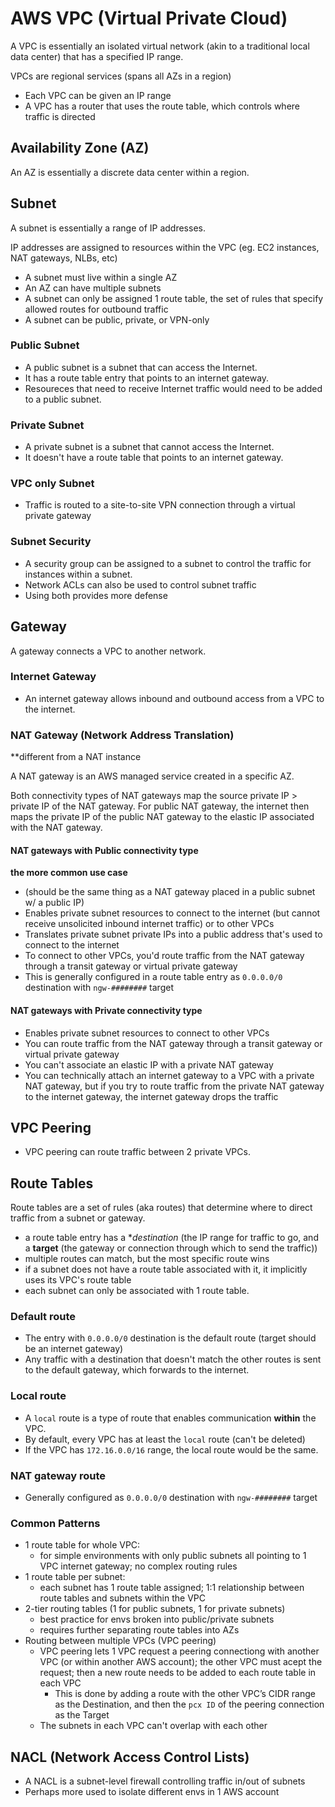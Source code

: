 # AWS VPC (Virtual Private Cloud)
A VPC is essentially an isolated virtual network (akin to a traditional local data center) that has a specified IP range.

VPCs are regional services (spans all AZs in a region)

- Each VPC can be given an IP range
- A VPC has a router that uses the route table, which controls where traffic is directed

## Availability Zone (AZ)
An AZ is essentially a discrete data center within a region.

## Subnet
A subnet is essentially a range of IP addresses.

IP addresses are assigned to resources within the VPC (eg. EC2 instances, NAT gateways, NLBs, etc)

- A subnet must live within a single AZ
- An AZ can have multiple subnets
- A subnet can only be assigned 1 route table, the set of rules that specify allowed routes for outbound traffic
- A subnet can be public, private, or VPN-only

### Public Subnet
- A public subnet is a subnet that can access the Internet.
- It has a route table entry that points to an internet gateway.
- Resoureces that need to receive Internet traffic would need to be added to a public subnet.

### Private Subnet
- A private subnet is a subnet that cannot access the Internet.
- It doesn't have a route table that points to an internet gateway.

### VPC only Subnet
- Traffic is routed to a site-to-site VPN connection through a virtual private gateway

### Subnet Security
- A security group can be assigned to a subnet to control the traffic for instances within a subnet.
- Network ACLs can also be used to control subnet traffic
- Using both provides more defense

## Gateway
A gateway connects a VPC to another network.

### Internet Gateway
- An internet gateway allows inbound and outbound access from a VPC to the internet.

### NAT Gateway (Network Address Translation)
**different from a NAT instance

A NAT gateway is an AWS managed service created in a specific AZ.

Both connectivity types of NAT gateways map the source private IP  > private IP of the NAT gateway. For public NAT gateway, the internet then maps the private IP of the public NAT gateway to the elastic IP associated with the NAT gateway.

#### NAT gateways with Public connectivity type
**the more common use case**

- (should be the same thing as a NAT gateway placed in a public subnet w/ a public IP)
- Enables private subnet resources to connect to the internet (but cannot receive unsolicited inbound internet traffic) or to other VPCs
- Translates private subnet private IPs into a public address that's used to connect to the internet
- To connect to other VPCs, you'd route traffic from the NAT gateway through a transit gateway or virtual private gateway
- This is generally configured in a route table entry as `0.0.0.0/0` destination with `ngw-########` target

#### NAT gateways with Private connectivity type
- Enables private subnet resources to connect to other VPCs
- You can route traffic from the NAT gateway through a transit gateway or virtual private gateway
- You can't associate an elastic IP with a private NAT gateway
- You can technically attach an internet gateway to a VPC with a private NAT gateway, but if you try to route traffic from the private NAT gateway to the internet gateway, the internet gateway drops the traffic

## VPC Peering
- VPC peering can route traffic between 2 private VPCs.

## Route Tables

Route tables are a set of rules (aka routes) that determine where to direct traffic from a subnet or gateway.

- a route table entry has a **destination* (the IP range for traffic to go, and a **target** (the gateway or connection through which to send the traffic))
- multiple routes can match, but the most specific route wins
- if a subnet does not have a route table associated with it, it implicitly uses its VPC's route table
- each subnet can only be associated with 1 route table.

### Default route
- The entry with `0.0.0.0/0` destination is the default route (target should be an internet gateway)
- Any traffic with a destination that doesn't match the other routes is sent to the default gateway, which forwards to the internet.

### Local route
- A `local` route is a type of route that enables communication **within** the VPC.
- By default, every VPC has at least the `local` route (can't be deleted)
- If the VPC has `172.16.0.0/16` range, the local route would be the same.

### NAT gateway route
- Generally configured as `0.0.0.0/0` destination with `ngw-########` target

### Common Patterns
- 1 route table for whole VPC:
  - for simple environments with only public subnets all pointing to 1 VPC internet gateway; no complex routing rules
- 1 route table per subnet:
  - each subnet has 1 route table assigned; 1:1 relationship between route tables and subnets within the VPC
- 2-tier routing tables (1 for public subnets, 1 for private subnets)
  - best practice for envs broken into public/private subnets
  - requires further separating route tables into AZs
- Routing between multiple VPCs (VPC peering)
  - VPC peering lets 1 VPC request a peering connectiong with another VPC (or within another AWS account); the other VPC must acept the request; then a new route needs to be added to each route table in each VPC
    - This is done by adding a route with the other VPC’s CIDR range as the Destination, and then the `pcx ID` of the peering connection as the Target
  - The subnets in each VPC can't overlap with each other

## NACL (Network Access Control Lists)

- A NACL is a subnet-level firewall controlling traffic in/out of subnets
- Perhaps more used to isolate different envs in 1 AWS account